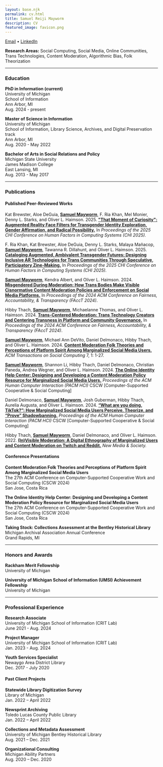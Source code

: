 ```yaml
---
layout: base.njk
permalink: cv.html
title: Samuel Reiji Mayworm
description: CV
featured_image: favicon.png
---
```

[Email](mayworms@umich.edu) • [LinkedIn](https://www.linkedin.com/in/sammayworm/)

**Research Areas:** Social Computing, Social Media, Online Communities, Trans Technologies, Content Moderation, Algorithmic Bias, Folk Theorization

---

### Education
**PhD in Information (current)**  
University of Michigan  
School of Information  
Ann Arbor, MI  
Aug. 2024 - present  

**Master of Science in Information**  
University of Michigan  
School of Information, Library Science, Archives, and Digital Preservation track  
Ann Arbor, MI  
Aug. 2020 - May 2022  

**Bachelor of Arts in Social Relations and Policy**  
Michigan State University  
James Madison College  
East Lansing, MI  
Aug. 2013 - May 2017  

---

### Publications 
#### Published Peer-Reviewed Works
Kat Brewster, Aloe DeGuia, <b><u>Samuel Mayworm</u></b>, F. Ria Khan, Mel Monier, Denny L. Starks, and Oliver L. Haimson. 2025. <a href="https://deepblue.lib.umich.edu/handle/2027.42/196550" target="_blank"><b>"That Moment of Curiosity": Augmented Reality Face Filters for Transgender Identity Exploration, Gender Affirmation, and Radical Possibility.</b></a> In <i>Proceedings of the 2025 CHI Conference on Human Factors in Computing Systems (CHI 2025).</i>  


F. Ria Khan, Kat Brewster, Aloe DeGuia, Denny L. Starks, Malaya Mañacop, <b><u>Samuel Mayworm</u></b>, Tawanna R. Dillahunt, and Oliver L. Haimson. 2025. <a href="https://deepblue.lib.umich.edu/handle/2027.42/196549" target="_blank"><b>Cataloging Augmented, Ambivalent Transgender Futures: Designing Inclusive AR Technologies for Trans Communities Through Speculative, Participatory Zine-Making.</b></a> In <i>Proceedings of the 2025 CHI Conference on Human Factors in Computing Systems (CHI 2025).</i>  

<b><u>Samuel Mayworm</u></b>, Kendra Albert, and Oliver L. Haimson. 2024. <a href="https://doi.org/10.1145/3630106.3658907" target="_blank"><b>Misgendered During Moderation: How Trans Bodies Make Visible Cisnormative Content Moderation Policies and Enforcement on Social Media Platforms.</b></a> In <i>Proceedings of the 2024 ACM Conference on Fairness, Accountability, & Transparency (FAccT 2024)</i>.  

Hibby Thach, <b><u>Samuel Mayworm</u></b>, Michaelanne Thomas, and Oliver L. Haimson. 2024. <a href="https://doi.org/10.1145/3630106.3658909" target="_blank"><b>Trans-Centered Moderation: Trans Technology Creators and Centering Transness in Platform and Community Governance.</b></a> In <i>Proceedings of the 2024 ACM Conference on Fairness, Accountability, & Transparency (FAccT 2024)</i>.  

<b><u>Samuel Mayworm</u></b>, Michael Ann DeVito, Daniel Delmonaco, Hibby Thach, and Oliver L. Haimson. 2024. <a href="https://doi.org/10.1145/3632741" target="_blank"><b>Content Moderation Folk Theories and Perceptions of Platform Spirit Among Marginalized Social Media Users.</b></a> <i>ACM Transactions on Social Computing</i> 7, 1: 1-27.  

<b><u>Samuel Mayworm</u></b>, Shannon Li, Hibby Thach, Daniel Delmonaco, Christian Paneda, Andrea Wegner, and Oliver L. Haimson. 2024. <a href="https://doi.org/10.1145/3637406" target="_blank"><b>The Online Identity Help Center: Designing and Developing a Content Moderation Policy Resource for Marginalized Social Media Users.</b></a> <i>Proceedings of the ACM Human Computer Interaction (PACM HCI)</i> CSCW [Computer-Supported Cooperative & Social Computing]  

Daniel Delmonaco, <b><u>Samuel Mayworm</u></b>, Josh Guberman, Hibby Thach, Aurelia Augusta, and Oliver L. Haimson. 2024. <a href="https://doi.org/10.1145/3637431" target="_blank"><b>“What are you doing, TikTok?”: How Marginalized Social Media Users Perceive, Theorize, and “Prove” Shadowbanning.</b></a> <i>Proceedings of the ACM Human Computer Interaction (PACM HCI)</i> CSCW [Computer-Supported Cooperative & Social Computing]  

Hibby Thach, <b><u>Samuel Mayworm</u></b>, Daniel Delmonaco, and Oliver L. Haimson. 2022. <a href="https://doi.org/10.1177/14614448221109804" target="_blank"><b>(In)Visible Moderation: A Digital Ethnography of Marginalized Users and Content Moderation on Twitch and Reddit.</b></a> <i>New Media & Society.</i>  
      
#### Conference Presentations
**Content Moderation Folk Theories and Perceptions of Platform Spirit Among Marginalized Social Media Users**  
The 27th ACM Conference on Computer-Supported Cooperative Work and Social Computing (CSCW 2024)  
San Jose, Costa Rica

**The Online Identity Help Center: Designing and Developing a Content Moderation Policy Resource for Marginalized Social Media Users**  
The 27th ACM Conference on Computer-Supported Cooperative Work and Social Computing (CSCW 2024)  
San Jose, Costa Rica

**Taking Stock: Collections Assessment at the Bentley Historical Library**  
Michigan Archival Association Annual Conference  
Grand Rapids, MI 

---

### Honors and Awards
**Rackham Merit Fellowship**  
University of Michigan

**University of Michigan School of Information (UMSI) Achievement Fellowship**  
University of Michigan

---

### Professional Experience
**Research Associate**  
University of Michigan School of Information (CRIT Lab)  
June 2021 - Aug. 2024

**Project Manager**  
University of Michigan School of Information (CRIT Lab)  
Jan. 2023 - Aug. 2024

**Youth Services Specialist**  
Newaygo Area District Library  
Dec. 2017 - July 2020

#### Past Client Projects
**Statewide Library Digitization Survey**  
Library of Michigan  
Jan. 2022 – April 2022

**Newsprint Archiving**  
Toledo Lucas County Public Library  
Jan. 2022 – April 2022

**Collections and Metadata Assessment**  
University of Michigan Bentley Historical Library  
Aug. 2021 – Dec. 2021

**Organizational Consulting**  
Michigan Ability Partners  
Aug. 2020 – Dec. 2020
